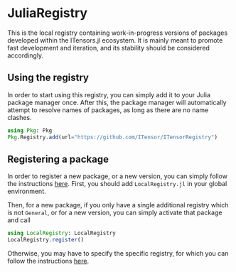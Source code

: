 # JuliaRegistry

This is the local registry containing work-in-progress versions of packages developed within the ITensors.jl ecosystem.
It is mainly meant to promote fast development and iteration, and its stability should be considered accordingly.

## Using the registry

In order to start using this registry, you can simply add it to your Julia package manager once.
After this, the package manager will automatically attempt to resolve names of packages, as long as there are no name clashes.

```julia
using Pkg: Pkg
Pkg.Registry.add(url="https://github.com/ITensor/ITensorRegistry")
```

## Registering a package

In order to register a new package, or a new version, you can simply follow the instructions [here](https://github.com/GunnarFarneback/ITensorRegistry.jl).
First, you should add `LocalRegistry.jl` in your global environment.

Then, for a new package, if you only have a single additional registry which is not `General`, or for a new version, you can simply activate that package and call
```julia
using LocalRegistry: LocalRegistry
LocalRegistry.register()
```

Otherwise, you may have to specify the specific registry, for which you can follow the instructions [here](https://github.com/GunnarFarneback/LocalRegistry.jl/docs/create_registry.md).
